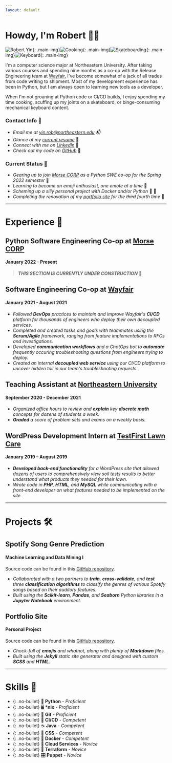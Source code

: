 ```yaml
---
layout: default
---
```


# Howdy, I'm Robert 👋🤠

![Robert Yin](assets/images/robert_yin.jpg){: .main-img}![Cooking](assets/images/cooking.jpg){: .main-img}![Skateboarding](assets/images/skateboarding.jpeg){: .main-img}![Keyboard](assets/images/keyboard.jpeg){: .main-img}

I'm a computer science major at Northeastern University. After taking various courses and spending nine months as a co-op with the Release Engineering team at [Wayfair](https://www.wayfair.com), I've become somewhat of a jack of all trades from code writing to shipment. Most of my development experience has been in Python, but I am always open to learning new tools as a developer.

When I'm not groaning at Python code or CI/CD builds, I enjoy spending my time cooking, scuffing up my joints on a skateboard, or binge-consuming mechanical keyboard content.

### Contact Info 📲

* *Email me at [yin.rob@northeastern.edu](mailto:yin.rob@northeastern.edu)*  📬
* *Glance at my [current resume](assets/files/robert_yin_resume.pdf)*  📜
* *Connect with me on [LinkedIn](https://www.linkedin.com/in/boberto)*  👥
* *Check out my code on [GitHub](https://github.com/bobertoyin)*  📁

### Current Status 📍

* *Gearing up to join [Morse CORP](https://www.morsecorp.com) as a Python SWE co-op for the Spring 2022 semester*  🐉
* *Learning to become an emoji enthusiast, one emote at a time*  🦾
* *Scheming up a silly personal project with Docker and/or Python*  🐍 🐳
* *Completing the renovation of my [portfolio site](https://github.com/bobertoyin/bobertoyin.github.io) for the ~~third~~ fourth time*  📐

---

# Experience 💼

## Python Software Engineering Co-op at [Morse CORP](https://www.morsecorp.com)
#### January 2022 - Present

> ***THIS SECTION IS CURRENTLY UNDER CONSTRUCTION***  🚧 

## Software Engineering Co-op at [Wayfair](https://www.wayfair.com)
#### January 2021 - August 2021

* *Followed **DevOps** practices to maintain and improve Wayfair's **CI/CD** platform for thousands of engineers who deploy their own decoupled services.*
* *Completed and created tasks and goals with teammates using the **Scrum/Agile** framework, ranging from feature implementations to RFCs and investigations.*
* *Developed **communication workflows** and a ChatOps bot to **automate** frequently occuring troubleshooting questions from engineers trying to deploy.*
* *Created an internal **decoupled web service** using our CI/CD platform to uncover hidden toil in our team's troubleshooting requests.*

## Teaching Assistant at [Northeastern University](https://www.northeastern.edu)
#### September 2020 - December 2021

* *Organized office hours to review and **explain** key **discrete math** concepts for dozens of students a week.*
* ***Graded** a score of problem sets and exams on a weekly basis.*

## WordPress Development Intern at [TestFirst Lawn Care]()
#### January 2019 – August 2019

* ***Developed back-end functionality** for a WordPress site that allowed dozens of users to comprehensively view soil tests results to better understand what products they needed for their lawn.*
* *Wrote code in **PHP**, **HTML**, and **MySQL** while communicating with a front-end developer on what features needed to be implemented on the site.*

---

# Projects 🛠

## Spotify Song Genre Prediction
#### Machine Learning and Data Mining I

Source code can be found in this [GitHub repository](https://github.com/bobertoyin/ds4400-project).

* *Collaborated with a two partners to **train**, **cross-validate**, and **test** three **classification algorithms** to classify the genres of various Spotify songs based on their auditory features.*
* *Built using the **Scikit-learn**, **Pandas**, and **Seaborn** Python libraries in a **Jupyter Notebook** environment.*

## Portfolio Site
#### Personal Project

Source code can be found in this [GitHub repository](https://github.com/bobertoyin/bobertoyin.github.io).

* *Chock-full of **emojis** and whatnot, along with plenty of **Markdown** files.*
* *Built using the **Jekyll** static site generator and designed with custom **SCSS** and **HTML**.*

---

# Skills 🧮

* {: .no-bullet} 🐍  **Python** - *Proficient*
* {: .no-bullet} 🖥  **\*nix** - *Proficient*
* {: .no-bullet} 💾  **Git** - *Proficient*
* {: .no-bullet} 🚢  **CI/CD** - *Competent*
* {: .no-bullet} ☕️  **Java** - *Competent*
* {: .no-bullet} 🎨  **CSS** - *Competent*
* {: .no-bullet} 🐳  **Docker** - *Competent*
* {: .no-bullet} 📡  **Cloud Services** - *Novice*
* {: .no-bullet} 🔌  **Terraform** - *Novice*
* {: .no-bullet} 🎛  **Puppet** - *Novice*
